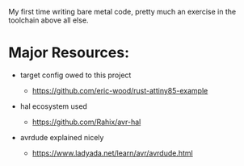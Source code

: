 My first time writing bare metal code, pretty much an exercise in the toolchain above all else.

# Major Resources:

- target config owed to this project

  - https://github.com/eric-wood/rust-attiny85-example

- hal ecosystem used

  - https://github.com/Rahix/avr-hal

- avrdude explained nicely

  - https://www.ladyada.net/learn/avr/avrdude.html
